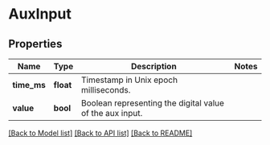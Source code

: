 # AuxInput

## Properties
Name | Type | Description | Notes
------------ | ------------- | ------------- | -------------
**time_ms** | **float** | Timestamp in Unix epoch milliseconds. | 
**value** | **bool** | Boolean representing the digital value of the aux input. | 

[[Back to Model list]](../README.md#documentation-for-models) [[Back to API list]](../README.md#documentation-for-api-endpoints) [[Back to README]](../README.md)


